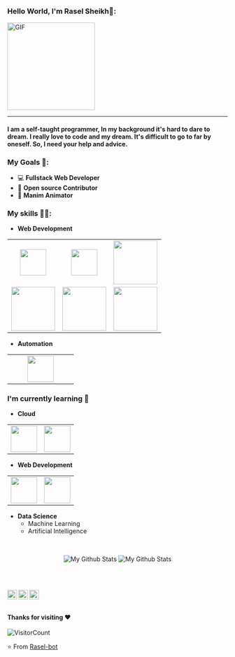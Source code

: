 
### Hello World, I'm Rasel Sheikh🖤:
<img alt="GIF" src="https://media.giphy.com/media/Cmr1OMJ2FN0B2/giphy.gif" width = 200/>

-----
#### I am a self-taught programmer, In my background it's hard to dare to dream. I really love to code and my dream. It's difficult to go to far by oneself. So, I need your help and advice.

### My Goals 🎯:
- 💻 **Fullstack Web Developer**
- 👐 **Open source Contributor**
- 🔢 **Manim Animator**


### My skills 👨‍💻:

- **Web Development**
<table>
<tbody>
 <tr>
<td align="center" width="33%">
<img height=60px src="https://www.vectorlogo.zone/logos/djangoproject/djangoproject-ar21.svg"> 
</td>

<td align="center" width="33%">
<img height=60px src="https://www.vectorlogo.zone/logos/mysql/mysql-official.svg"> 
</td>

<td align="center" width="33%">
<img height=100px src="https://www.vectorlogo.zone/logos/postgresql/postgresql-vertical.svg"> 
</td>

</td>

</tr>


<td align="center" width="33%">
<img height=100px src="https://www.vectorlogo.zone/logos/javascript/javascript-ar21.svg"> 
 
<td align="center" width="33%">
<img height=100px src="https://www.vectorlogo.zone/logos/w3_css/w3_css-ar21.svg"> 
</td>

<td align="center" width="33%">
<img height=100px src="https://www.vectorlogo.zone/logos/w3_html5/w3_html5-ar21.svg"> 
</td>
<tr>
 
 </tr>
</tbody>
</table>

- **Automation**
  
 <table>
<tbody>
<tr>
<td align="center" width="50%">
<img height=60px src="https://www.vectorlogo.zone/logos/python/python-ar21.svg"> 
</td>
</tr>
</tbody>
</table>

### I'm currently learning :open_book:
- **Cloud**
<table>
<tbody>
 <tr>
<td align="center" width="50%">
<img height=60px src="https://www.vectorlogo.zone/logos/heroku_flask/pocoo_flask-ar21.svg"> 
</td>
<td align="center" width="50%">
<img height=60px src="https://www.vectorlogo.zone/logos/amzon_aws/amazon_aws-ar21.svg"> 
</td>
</tr>
</tbody>
</table>
 
    
- **Web Development**
<table>
<tbody>
 <tr>
<td align="center" width="50%">
<img height=60px src="https://www.vectorlogo.zone/logos/pocoo_flask/pocoo_flask-ar21.svg"> 
</td>
<td align="center" width="50%">
<img height=60px src="https://www.vectorlogo.zone/logos/reactjs/reactjs-ar21.svg"> 
</td>
</tr>
</tbody>
</table>

 - **Data Science**
   - Machine Learning
   - Artificial Intelligence
    
<br>
<p align="center">
<img align="center" src="https://github-readme-stats.vercel.app/api/top-langs/?username=Rasel-bot&layout=compact&theme=radical" alt="My Github Stats">
<img align="center" src="https://github-readme-stats.vercel.app/api?username=Rasel-bot&&show_icons=true&theme=radical&count_private=true&include_all_commits=true" alt="My Github Stats">
</p>

<br> <br>
 
<a href="https://www.linkedin.com/in/ras/">
  <img align="left" alt="Rasel's LinkedIn" width="22px" src="https://cdn.jsdelivr.net/npm/simple-icons@v3/icons/linkedin.svg" />
</a>
<a href="https://github.com/Rasel-bot">
  <img align="left" alt="Rasel's Github" width="22px" src="https://cdn.jsdelivr.net/npm/simple-icons@v3/icons/github.svg" />
</a>
<a href="https://www.hackerrank.com/makruh420">
  <img align="left" alt="Rasel's Hackerrank" width="22px" src="https://cdn.jsdelivr.net/npm/simple-icons@v3/icons/hackerrank.svg" />
</a>
<br><br>

#### Thanks for visiting :heart:
![VisitorCount](https://profile-counter.glitch.me/Rasel-bot/count.svg)

⭐️ From [Rasel-bot](https://github.com/Rasel-bot)

